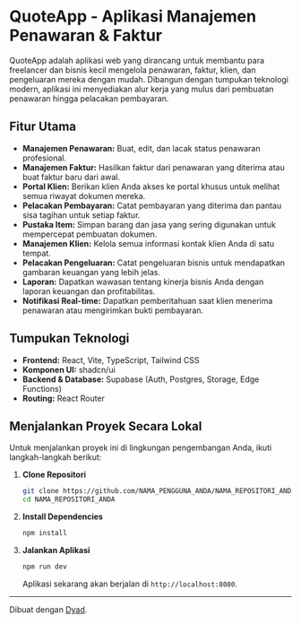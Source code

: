 # QuoteApp - Aplikasi Manajemen Penawaran & Faktur

QuoteApp adalah aplikasi web yang dirancang untuk membantu para freelancer dan bisnis kecil mengelola penawaran, faktur, klien, dan pengeluaran mereka dengan mudah. Dibangun dengan tumpukan teknologi modern, aplikasi ini menyediakan alur kerja yang mulus dari pembuatan penawaran hingga pelacakan pembayaran.

## Fitur Utama

- **Manajemen Penawaran:** Buat, edit, dan lacak status penawaran profesional.
- **Manajemen Faktur:** Hasilkan faktur dari penawaran yang diterima atau buat faktur baru dari awal.
- **Portal Klien:** Berikan klien Anda akses ke portal khusus untuk melihat semua riwayat dokumen mereka.
- **Pelacakan Pembayaran:** Catat pembayaran yang diterima dan pantau sisa tagihan untuk setiap faktur.
- **Pustaka Item:** Simpan barang dan jasa yang sering digunakan untuk mempercepat pembuatan dokumen.
- **Manajemen Klien:** Kelola semua informasi kontak klien Anda di satu tempat.
- **Pelacakan Pengeluaran:** Catat pengeluaran bisnis untuk mendapatkan gambaran keuangan yang lebih jelas.
- **Laporan:** Dapatkan wawasan tentang kinerja bisnis Anda dengan laporan keuangan dan profitabilitas.
- **Notifikasi Real-time:** Dapatkan pemberitahuan saat klien menerima penawaran atau mengirimkan bukti pembayaran.

## Tumpukan Teknologi

- **Frontend:** React, Vite, TypeScript, Tailwind CSS
- **Komponen UI:** shadcn/ui
- **Backend & Database:** Supabase (Auth, Postgres, Storage, Edge Functions)
- **Routing:** React Router

## Menjalankan Proyek Secara Lokal

Untuk menjalankan proyek ini di lingkungan pengembangan Anda, ikuti langkah-langkah berikut:

1.  **Clone Repositori**
    ```bash
    git clone https://github.com/NAMA_PENGGUNA_ANDA/NAMA_REPOSITORI_ANDA.git
    cd NAMA_REPOSITORI_ANDA
    ```

2.  **Install Dependencies**
    ```bash
    npm install
    ```

3.  **Jalankan Aplikasi**
    ```bash
    npm run dev
    ```
    Aplikasi sekarang akan berjalan di `http://localhost:8080`.

---

Dibuat dengan [Dyad](https://www.dyad.sh).